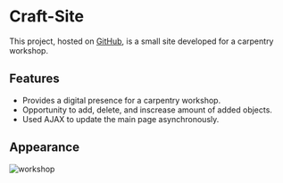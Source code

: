 # Craft-Site

This project, hosted on [GitHub](https://github.com/Zimin0/Craft-Site), is a small site developed for a carpentry workshop.

## Features

- Provides a digital presence for a carpentry workshop.
- Opportunity to add, delete, and inscrease amount of added objects.
- Used AJAX to update the main page asynchronously.

## Appearance
![workshop](https://github.com/Zimin0/Craft-Site/assets/67171139/da6af503-df70-48cf-a1bd-460f4b266c72)

